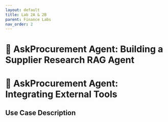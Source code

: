 ```yaml
---
layout: default
title: Lab 2A & 2B
parent: Finance Labs
nav_order: 2
---
```


# 🏦 AskProcurement Agent: Building a Supplier Research RAG Agent


# 🏦 AskProcurement Agent: Integrating External Tools


## Use Case Description

